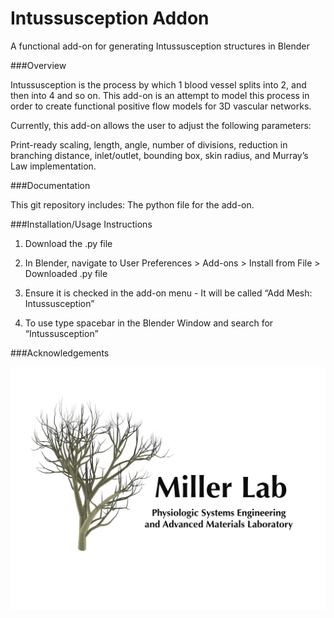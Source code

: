 # Intussusception Addon

A functional add-on for generating Intussusception structures in Blender

###Overview

Intussusception is the process by which 1 blood vessel splits into 2, and then into 4 and so on. This add-on is an attempt to model this process in order to create functional positive flow models for 3D vascular networks. 

Currently, this add-on allows the user to adjust the following parameters: 

Print-ready scaling, length, angle, number of divisions, reduction in branching distance, inlet/outlet, bounding box, skin radius, and Murray’s Law implementation. 

###Documentation 

This git repository includes: The python file for the add-on. 

###Installation/Usage Instructions

1) Download the .py file

2) In Blender, navigate to User Preferences > Add-ons > Install from File > Downloaded .py file

3) Ensure it is checked in the add-on menu - It will be called “Add Mesh: Intussusception”

4) To use type spacebar in the Blender Window and search for “Intussusception”


###Acknowledgements


![MillerLab logo](MillerLab_logo.jpg)
